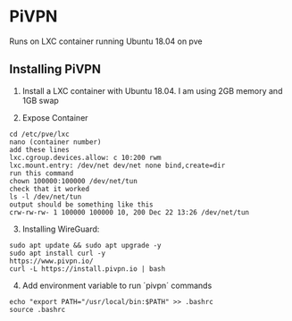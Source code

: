 # PiVPN
Runs on LXC container running Ubuntu 18.04 on pve

## Installing PiVPN

1. Install a LXC container with Ubuntu 18.04. I am using 2GB memory and 1GB swap

2. Expose Container

```
cd /etc/pve/lxc
nano (container number)
add these lines
lxc.cgroup.devices.allow: c 10:200 rwm
lxc.mount.entry: /dev/net dev/net none bind,create=dir
run this command
chown 100000:100000 /dev/net/tun
check that it worked
ls -l /dev/net/tun
output should be something like this
crw-rw-rw- 1 100000 100000 10, 200 Dec 22 13:26 /dev/net/tun
```

3. Installing WireGuard:

```
sudo apt update && sudo apt upgrade -y 
sudo apt install curl -y
https://www.pivpn.io/
curl -L https://install.pivpn.io | bash
```

4. Add environment variable to run ´pivpn´ commands
```
echo "export PATH="/usr/local/bin:$PATH" >> .bashrc
source .bashrc
```
